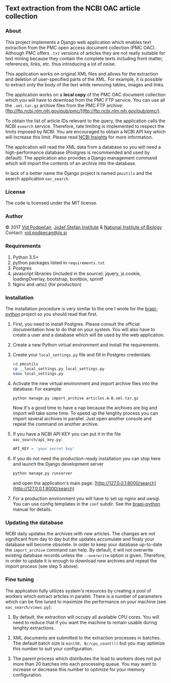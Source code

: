 ## Text extraction from the NCBI OAC article collection

### About
This project implements a Django web application which enables text extraction from the PMC open access document collection (PMC OAC). Although PMC offers `.txt` versions of articles they are not really suitable for text mining because they contain the complete texts including front matter, references, links, etc. thus introducing a lot of noise.

This application works on original XML files and allows for the extraction and deletion of user-specified parts of the XML. For example, it is possible to extract only the body of the text while removing tables, images and links.

The application works on a **local copy** of the PMC OAC document collection which you will have to download from the PMC FTP service. You can use all the `.xml.tar.gz` archive files from the PMC FTP archive: [ftp://ftp.ncbi.nlm.nih.gov/pub/pmc/](ftp://ftp.ncbi.nlm.nih.gov/pub/pmc/).

To obtain the list of article IDs relevant to the query, the application calls the NCBI `esearch` service. Therefore, rate limiting is implemented to respect the limits imposed by NCBI. You are encouraged to obtain a NCBI API key which will increase this limit. Please read [NCBI Insights](https://ncbiinsights.ncbi.nlm.nih.gov/2017/11/02/new-api-keys-for-the-e-utilities/) for more information.

The application will read the XML data from a database so you will need a high-performance database (Postgres is recommended and used by default). The application also provides a Django management command which will import the contents of an archive into the database.

In lack of a better name the Django project is named `pmcutils` and the search application `oac_search`.


### License

The code is licensed under the MIT license.


### Author

&copy; 2017 [Vid Podpečan](http://kt.ijs.si/vid_podpecan/), [Jožef Stefan Institute](http://kt.ijs.si/) & [National Institute of Biology](http://www.nib.si/eng/index.php/departments/department-of-biotechnology-and-systems-biology)   
Contact: vid.podpecan@ijs.si


### Requirements
1.  Python 3.5+
2.  python packages listed in `requirements.txt`  
3.  Postgres
4.  javascript libraries (included in the source): jquery, js.cookie, loadingOverlay, bootstrap, bootbox, sprintf
5.  Nginx and `uWSGI` (for production)


### Installation

The installation procedure is very similar to the one I wrote for the [brapi-python](https://github.com/vpodpecan/brapi-python) project so you should read that first.


1.  First, you need to install Postgres. Please consult the official documentation how to do that on your system. You will also have to create a user and a database which will be used by the web application.

2.  Create a new Python virtual environment and install the requirements.

3.  Create your `local_settings.py` file and fill in Postgres credentials:
    ```sh
    cd pmcutils
    cp __local_settings.py local_settings.py
    nano local_settings.py
    ```

3. Activate the new virtual environment and import archive files into the database. For example:
    ```sh
    python manage.py import_archive articles.A-B.xml.tar.gz
    ```
    Now it's a good time to have a nap because the archives are big and import will take some time. To speed up the lenghty process you can import several archives in parallel. Just open another console and repeat the command on another archive.

4.  If you have a NCBI API KEY you can put it in the file `oac_search/api_key.py`:
    ```python
    API_KEY = 'your secret key'
    ```

5.  If you do not need the production-ready installation you can stop here and launch the Django development server
    ```sh
    python manage.py runserver
    ```
    and open the application's main page: [http://127.0.0.1:8000/search](http://127.0.0.1:8000/search)

6. For a production environment you will have to set up nginx and uwsgi. You can use config templates in the `conf` subdir. See the [brapi-python](https://github.com/vpodpecan/brapi-python) manual for details.


### Updating the database

NCBI daily updates the archives with new articles. The changes are not significant from day to day but the updates accumulate and finaly your database will become obsolete. In order to keep your database up-to-date the `import_archive` command can help. By default, it will not overwrite existing database records unless the `--overwrite` option is given. Therefore, in order to update it is enough to download new archives and repeat the import process (see step 5 above).


### Fine tuning

The application fully utilizes system's resources by creating a pool of workers which extract articles in parallel. There is a number of parameters which can be fine tuned to maximize the performance on your machine (see `oac_search/views.py`):

1.  By default, the extraction will occupy all available CPU cores. You will need to reduce that if you want the machine to remain usable during lenghty extractions.

2.  XML documents are submitted to the extraction processes in batches. The default batch size is `min(50, N//cpu_count())` but you may optimize this number to suit your configuration.

3.  The parent process which distributes the load to workers does not put more than 20 batches into each processing queue. You may want to increase or decrease this number to optimize for your memory configuration.
